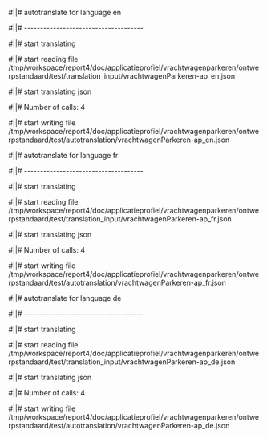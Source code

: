 #||# autotranslate for language en  

#||# -------------------------------------  

#||# start translating  

#||# start reading file /tmp/workspace/report4/doc/applicatieprofiel/vrachtwagenparkeren/ontwerpstandaard/test/translation_input/vrachtwagenParkeren-ap_en.json  

#||# start translating json  

#||# Number of calls: 4  

#||# start writing file /tmp/workspace/report4/doc/applicatieprofiel/vrachtwagenparkeren/ontwerpstandaard/test/autotranslation/vrachtwagenParkeren-ap_en.json  

#||# autotranslate for language fr  

#||# -------------------------------------  

#||# start translating  

#||# start reading file /tmp/workspace/report4/doc/applicatieprofiel/vrachtwagenparkeren/ontwerpstandaard/test/translation_input/vrachtwagenParkeren-ap_fr.json  

#||# start translating json  

#||# Number of calls: 4  

#||# start writing file /tmp/workspace/report4/doc/applicatieprofiel/vrachtwagenparkeren/ontwerpstandaard/test/autotranslation/vrachtwagenParkeren-ap_fr.json  

#||# autotranslate for language de  

#||# -------------------------------------  

#||# start translating  

#||# start reading file /tmp/workspace/report4/doc/applicatieprofiel/vrachtwagenparkeren/ontwerpstandaard/test/translation_input/vrachtwagenParkeren-ap_de.json  

#||# start translating json  

#||# Number of calls: 4  

#||# start writing file /tmp/workspace/report4/doc/applicatieprofiel/vrachtwagenparkeren/ontwerpstandaard/test/autotranslation/vrachtwagenParkeren-ap_de.json  

